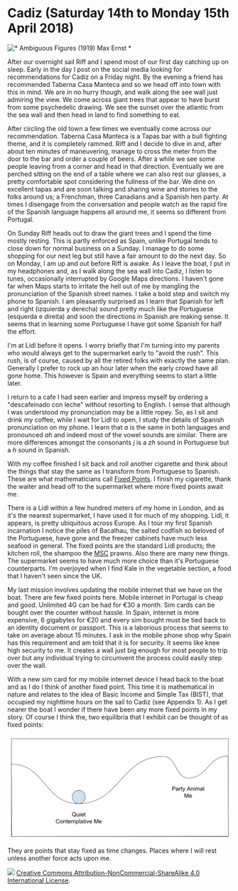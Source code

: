 # Cadiz (Saturday 14th to Monday 15th April 2018) #

![* Ambiguous Figures (1919) Max Ernst *](../images/Stuff.jpg "Ambiguous Figures")

After our overnight sail Riff and I spend most of our first day catching up on sleep. Early in the day I post on the social media looking for recommendations for Cadiz on a Friday night. By the evening a friend has recommended Taberna Casa Manteca and so we head off into town with this in mind. We are in no hurry though, and walk along the see wall just admiring the view. We come across giant trees that appear to have burst from some psychedelic drawing. We see the sunset over the atlantic from the sea wall and then head in land to find something to eat. 

After circling the old town a few times we eventually come across our recommendation. Taberna Casa Manteca is a Tapas bar with a bull fighting theme, and it is completely rammed. Riff and I decide to dive in and, after about ten minutes of maneuvering, manage to cross the meter from the door to the bar and order a couple of beers. After a while we see some people leaving from a corner and head in that direction. Eventually we are perched sitting on the end of a table where we can also rest our glasses, a pretty comfortable spot considering the fullness of the bar. We dine on excellent tapas and are soon talking and sharing wine and stories to the folks around us; a Frenchman, three Canadians and a Spanish hen party. At times I disengage from the conversation and people watch as the rapid fire of the Spanish language happens all around me, it seems so different from Portugal.

On Sunday Riff heads out to draw the giant trees and I spend the time mostly resting. This is partly enforced as Spain, unlike Portugal tends to close down for normal business on a Sunday. I manage to do some shopping for our next leg but still have a fair amount to do the next day. So on Monday, I am up and out before Riff is awake. As I leave the boat, I put in my headphones and, as I walk along the sea wall into Cadiz, I listen to tunes, occasionally interrupted by Google Maps directions. I haven't gone far when Maps starts to irritate the hell out of me by mangling the pronunciation of the Spanish street names. I take a bold step and switch my phone to Spanish. I am pleasantly surprised as I learn that Spanish for left and right (izquierda y derecha) sound pretty much like the Portuguese (esquerda e direita) and soon the directions in Spanish are making sense. It seems that in learning some Portuguese I have got some Spanish for half the effort.

I'm at Lidl before it opens. I worry briefly that I'm turning into my parents who would always get to the supermarket early to "avoid the rush". This rush, is of course, caused by all the retired folks with exactly the same plan. Generally I prefer to rock up an hour later when the early crowd have all gone home. This however is Spain and everything seems to start a little later. 

I return to a cafe I had seen earlier and impress myself by ordering a "descafeinado con leche" without resorting to English. I sense that although I was understood my pronunciation may be a little ropey. So, as I sit and drink my coffee, while I wait for Lidl to open, I study the details of Spanish pronunciation on my phone. I learn that *a* is the same in both languages and pronounced *ah* and indeed most of the vowel sounds are similar. There are more differences amongst the consonants *j* is a *zh* sound in Portuguese but a *h* sound in Spanish.

With my coffee finished I sit back and roll another cigarette and think about the things that stay the same as I transform from Portuguese to Spanish. These are what mathematicians call [Fixed Points](https://en.wikipedia.org/wiki/Fixed_point_(mathematics)). I finish my cigarette, thank the waiter and head off to the supermarket where more fixed points await me. 

There is a Lidl within a few hundred meters of my home in London, and as it's the nearest supermarket, I have used it for much of my shopping. Lidl, it appears, is pretty ubiquitous across Europe. As I tour my first Spanish incarnation I notice the piles of Bacalhau, the salted codfish so beloved of the Portuguese, have gone and the freezer cabinets have much less seafood in general. The fixed points are the standard Lidl products; the kitchen roll, the shampoo the [MSC](https://www.msc.org/) prawns. Also there are many new things. The supermarket seems to have much more choice than it's Portuguese counterparts. I'm overjoyed when I find Kale in the vegetable section, a food that I haven't seen since the UK.

My last mission involves updating the mobile internet that we have on the boat. There are few fixed points here. Mobile internet in Portugal is cheap and good. Unlimited 4G can be had for €30 a month. Sim cards can be bought over the counter without hassle. In Spain, internet is more expensive, 6 gigabytes for €20 and every sim bought must be tied back to an identity document or passport. This is a laborious process that seems to take on average about 15 minutes. I ask in the mobile phone shop why Spain has this requirement and am told that it is for security. It seems like knee high security to me. It creates a wall just big enough for most people to trip over but any individual trying to circumvent the process could easily step over the wall.

With a new sim card for my mobile internet device I head back to the boat and as I do I think of another fixed point. This time it is mathematical in nature and relates to the idea of Basic Income and Simple Tax (BIST), that occupied my nighttime hours on the sail to Cadiz (see Appendix 1). As I get nearer the boat I wonder if there have been any more fixed points in my story. Of course I think the, two equilibria that I exhibit can be thought of as fixed points:

![*My Two Equlibria (2018) The Author *](../images/MyTwoEquilibria.svg "My Two Equilibria")

They are points that stay fixed as time changes. Places where I will rest unless another force acts upon me.

![](https://i.creativecommons.org/l/by-nc-sa/4.0/88x31.png)
[Creative Commons Attribution-NonCommercial-ShareAlike 4.0 International License](href="http://creativecommons.org/licenses/by-nc-sa/4.0/).